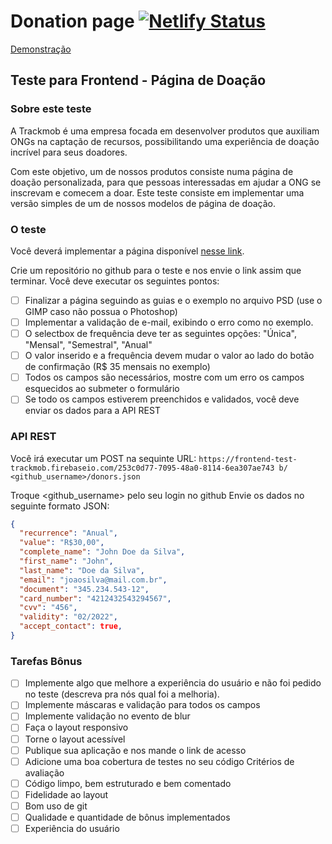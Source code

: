 # Donation page [![Netlify Status](https://api.netlify.com/api/v1/badges/e4d8e5fe-cc56-4b68-a3d2-20ad9acd39d3/deploy-status)](https://app.netlify.com/sites/donation-page/deploys)

[Demonstração](https://donation-page.netlify.com/)

## Teste para Frontend - Página de Doação

### Sobre este teste

A Trackmob é uma empresa focada em desenvolver produtos que auxiliam ONGs na captação de recursos, possibilitando uma experiência de doação incrível para seus doadores.

Com este objetivo, um de nossos produtos consiste numa página de doação personalizada, para que pessoas interessadas em ajudar a ONG se inscrevam e comecem a doar. Este teste consiste em implementar uma versão simples de um de nossos modelos de página de doação.

### O teste

Você deverá implementar a página disponível ​[nesse link​](https://drive.google.com/file/d/0B6UrrFcFJAjXRHdNZUJTYnJsd2s/view?usp=sharing).

Crie um repositório no github para o teste e nos envie o link assim que terminar.
Você deve executar os seguintes pontos:

- [ ] Finalizar a página seguindo as guias e o exemplo no arquivo PSD
      (use o GIMP caso não possua o Photoshop)
- [ ] Implementar a validação de e-mail, exibindo o erro como no exemplo.
- [ ] O selectbox de frequência deve ter as seguintes opções: "Única", "Mensal",
      "Semestral", "Anual"
- [ ] O valor inserido e a frequência devem mudar o valor ao lado do botão de
      confirmação (R\$ 35 mensais no exemplo)
- [ ] Todos os campos são necessários, mostre com um erro os campos
      esquecidos ao submeter o formulário
- [ ] Se todo os campos estiverem preenchidos e validados, você deve enviar os
      dados para a API REST

### API REST

Você irá executar um POST na sequinte URL:
`https://frontend-test-trackmob.firebaseio.com/253c0d77-7095-48a0-8114-6ea307ae743 b/​<github_username>​/donors.json`

Troque ​<github_username>​ pelo seu login no github
Envie os dados no seguinte formato JSON:

```json
{
  "recurrence"​:​ ​"Anual"​,
  "value"​:​ ​"R$30,00"​,
  "complete_name"​:​ ​"John Doe da Silva"​,
  "first_name"​:​ ​"John"​,
  "last_name"​:​ ​"Doe da Silva"​,
  "email"​:​ ​"joaosilva@mail.com.br"​,
  "document"​:​ ​"345.234.543-12"​,
  "card_number"​:​ ​"4212432543294567"​,
  "cvv"​:​ ​"456"​,
  "validity"​:​ ​"02/2022"​,
  "accept_contact"​:​ ​true​,
}
```

### Tarefas Bônus

- [ ] Implemente algo que melhore a experiência do usuário e não foi pedido no teste
      (descreva pra nós qual foi a melhoria).
- [ ] Implemente máscaras e validação para todos os campos
- [ ] Implemente validação no evento de blur
- [ ] Faça o layout responsivo
- [ ] Torne o layout acessível
- [ ] Publique sua aplicação e nos mande o link de acesso
- [ ] Adicione uma boa cobertura de testes no seu código
      Critérios de avaliação
- [ ] Código limpo, bem estruturado e bem comentado
- [ ] Fidelidade ao layout
- [ ] Bom uso de git
- [ ] Qualidade e quantidade de bônus implementados
- [ ] Experiência do usuário
